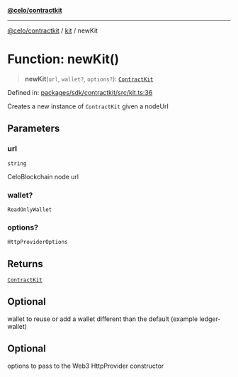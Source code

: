 [**@celo/contractkit**](../../README.md)

***

[@celo/contractkit](../../modules.md) / [kit](../README.md) / newKit

# Function: newKit()

> **newKit**(`url`, `wallet?`, `options?`): [`ContractKit`](../classes/ContractKit.md)

Defined in: [packages/sdk/contractkit/src/kit.ts:36](https://github.com/celo-org/developer-tooling/blob/master/packages/sdk/contractkit/src/kit.ts#L36)

Creates a new instance of `ContractKit` given a nodeUrl

## Parameters

### url

`string`

CeloBlockchain node url

### wallet?

`ReadOnlyWallet`

### options?

`HttpProviderOptions`

## Returns

[`ContractKit`](../classes/ContractKit.md)

## Optional

wallet to reuse or add a wallet different than the default (example ledger-wallet)

## Optional

options to pass to the Web3 HttpProvider constructor
